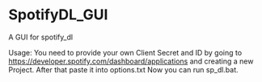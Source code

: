 # SpotifyDL_GUI
 A GUI for spotify_dl
 
Usage: 
You need to provide your own Client Secret and ID by going to https://developer.spotify.com/dashboard/applications
and creating a new Project. After that paste it into options.txt
Now you can run sp_dl.bat.